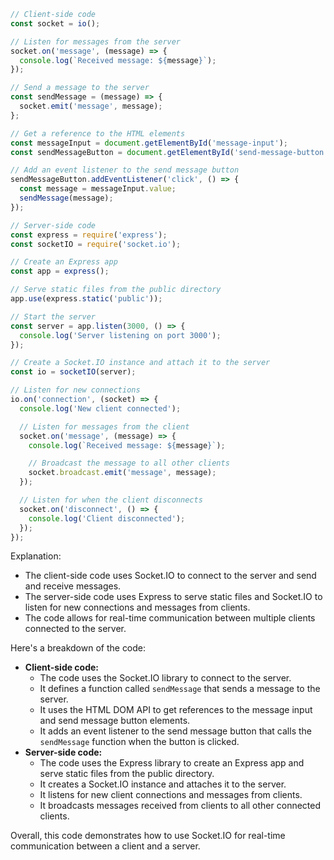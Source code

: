 ```typescript
// Client-side code
const socket = io();

// Listen for messages from the server
socket.on('message', (message) => {
  console.log(`Received message: ${message}`);
});

// Send a message to the server
const sendMessage = (message) => {
  socket.emit('message', message);
};

// Get a reference to the HTML elements
const messageInput = document.getElementById('message-input');
const sendMessageButton = document.getElementById('send-message-button');

// Add an event listener to the send message button
sendMessageButton.addEventListener('click', () => {
  const message = messageInput.value;
  sendMessage(message);
});

// Server-side code
const express = require('express');
const socketIO = require('socket.io');

// Create an Express app
const app = express();

// Serve static files from the public directory
app.use(express.static('public'));

// Start the server
const server = app.listen(3000, () => {
  console.log('Server listening on port 3000');
});

// Create a Socket.IO instance and attach it to the server
const io = socketIO(server);

// Listen for new connections
io.on('connection', (socket) => {
  console.log('New client connected');

  // Listen for messages from the client
  socket.on('message', (message) => {
    console.log(`Received message: ${message}`);

    // Broadcast the message to all other clients
    socket.broadcast.emit('message', message);
  });

  // Listen for when the client disconnects
  socket.on('disconnect', () => {
    console.log('Client disconnected');
  });
});
```

Explanation:

* The client-side code uses Socket.IO to connect to the server and send and receive messages.
* The server-side code uses Express to serve static files and Socket.IO to listen for new connections and messages from clients.
* The code allows for real-time communication between multiple clients connected to the server.

Here's a breakdown of the code:

* **Client-side code:**
    * The code uses the Socket.IO library to connect to the server.
    * It defines a function called `sendMessage` that sends a message to the server.
    * It uses the HTML DOM API to get references to the message input and send message button elements.
    * It adds an event listener to the send message button that calls the `sendMessage` function when the button is clicked.
* **Server-side code:**
    * The code uses the Express library to create an Express app and serve static files from the public directory.
    * It creates a Socket.IO instance and attaches it to the server.
    * It listens for new client connections and messages from clients.
    * It broadcasts messages received from clients to all other connected clients.

Overall, this code demonstrates how to use Socket.IO for real-time communication between a client and a server.